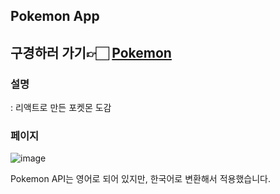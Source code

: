 ## Pokemon App
## 구경하러 가기👉🏻 [Pokemon](https://react-pokemon-app-9548c.web.app)
### 설명 <br />
: 리액트로 만든 포켓몬 도감

### 페이지
![image](https://github.com/jk6722/react-pokemon-app/assets/97966640/4db55c77-dff0-44e0-b5fd-c5ffbfae91b9)

Pokemon API는 영어로 되어 있지만, 한국어로 변환해서 적용했습니다.


